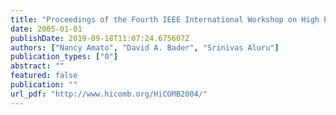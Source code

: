 ```yaml
---
title: "Proceedings of the Fourth IEEE International Workshop on High Performance Computational Biology (HiCOMB 2005), Denver, CO, April 2005"
date: 2005-01-01
publishDate: 2019-09-18T11:07:24.675607Z
authors: ["Nancy Amato", "David A. Bader", "Srinivas Aluru"]
publication_types: ["0"]
abstract: ""
featured: false
publication: ""
url_pdf: "http://www.hicomb.org/HiCOMB2004/"
---
```


